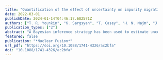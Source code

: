 ```yaml
---
title: "Quantification of the effect of uncertainty on impurity migration in PISCES-A simulated with GITR"
date: 2022-03-01
publishDate: 2024-01-14T04:46:17.682571Z
authors: ["T. R. Younkin", "K. Sargsyan", "T. Casey", "H. N. Najm", "J. M. Canik", "D. L. Green", "R. P. Doerner", "D. Nishijima", "M. Baldwin", "J. Drobny", "D. Curreli", "B. D. Wirth"]
publication_types: ["2"]
abstract: "A Bayesian inference strategy has been used to estimate uncertain inputs to global impurity transport code (GITR) modeling predictions of tungsten erosion and migration in the linear plasma device, PISCES-A. This allows quantification of GITR output uncertainty based on the uncertainties in measured PISCES-A plasma electron density and temperature profiles (n_e, T_e) used as inputs to GITR. The technique has been applied for comparison to dedicated experiments performed for high (4 x 1022 m−2 s−1) and low (5 x 1021 m−2 s−1) flux 250 eV He–plasma exposed tungsten (W) targets designed to assess the net and gross erosion of tungsten, and corresponding W impurity transport. The W target design and orientation, impurity collector, and diagnostics, have been designed to eliminate complexities associated with tokamak divertor plasma exposures (inclined target, mixed plasma species, re-erosion, etc) to benchmark results against the trace impurity transport model simulated by GITR. The simulated results of the erosion, migration, and re-deposition of W during the experiment from the GITR code coupled to materials response models are presented. Specifically, the modeled and experimental W I emission spectroscopy data for a 429.4 nm line and net erosion through the target and collector mass difference measurements are compared. The methodology provides predictions of observable quantities of interest with quantified uncertainty, allowing estimation of moments, together with the sensitivities to plasma temperature and density."
featured: false
publication: "*Nuclear Fusion*"
url_pdf: "https://doi.org/10.1088/1741-4326/ac2bfa"
doi: "10.1088/1741-4326/ac2bfa"
---
```


